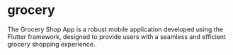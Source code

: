 # grocery
The Grocery Shop App is a robust mobile application developed using the Flutter framework, designed to provide users with a seamless and efficient grocery shopping experience.
